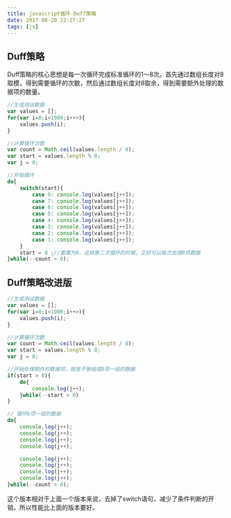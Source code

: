 ```yaml
---
title: javascript循环-Duff策略
date: 2017-08-20 22:27:27
tags: [js]
---
```


## Duff策略
Duff策略的核心思想是每一次循环完成标准循环的1～8次。首先通过数组长度对8取模，得到需要循环的次数，然后通过数组长度对8取余，得到需要额外处理的数据项的数量。

```js
//生成测试数据
var values = [];
for(var i=0;i<1000;i++>){
    values.push(i);
}

//计算循环次数
var count = Math.ceil(values.length / 8);
var start = values.length % 8;
var j = 0;

//开始循环
do{
    switch(start){
        case 0: console.log(values[j++]);
        case 7: console.log(values[j++]);
        case 6: console.log(values[j++]);
        case 5: console.log(values[j++]);
        case 4: console.log(values[j++]);
        case 3: console.log(values[j++]);
        case 2: console.log(values[j++]);
        case 1: console.log(values[j++]);
    }
    start = 0 ;//重置为0，这样第二次循环的时候，正好可以每次处理8项数据
}while(--count > 0);
```

<!-- more -->

## Duff策略改进版

```js
//生成测试数据
var values = [];
for(var i=0;i<1000;i++>){
    values.push(i);
}

//计算循环次数
var count = Math.ceil(values.length / 8);
var start = values.length % 8;
var j = 0;

//开始处理额外的数据项，就是不够组成8项一组的数据
if(start > 0){
    do{
        console.log(j++);
    }while(--start > 0)
}

// 循环8项一组的数据
do{
    console.log(j++);
    console.log(j++);
    console.log(j++);
    console.log(j++);

    console.log(j++);
    console.log(j++);
    console.log(j++);
    console.log(j++);    
}while(--count > 0);
```

这个版本相对于上面一个版本来说，去掉了switch语句，减少了条件判断的开销，所以性能比上面的版本要好。
